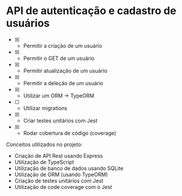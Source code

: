 # API de autenticação e cadastro de usuários

- [x] - Permitir a criação de um usuário
- [x] - Permitir o GET de um usuário
- [x] - Permitir atualização de um usuário
- [x] - Permitir a deleção de um usuário
- [x] - Utilizar um ORM -> TypeORM
- [ ] - Utilizar migrations
- [x] - Criar testes unitários com Jest
- [x] - Rodar cobertura de código (coverage)

Conceitos utilizados no projeto:

- Criação de API Rest usando Express
- Utilização de TypeScript
- Utilização de banco de dados usando SQLite
- Utilização de ORM (usando TypeORM)
- Criação de testes unitários com Jest
- Utilização de code coverage com o Jest
